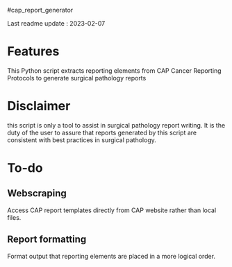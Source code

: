 #cap_report_generator

Last readme update : 2023-02-07

# Features
This Python script extracts reporting elements from CAP Cancer Reporting Protocols to generate surgical pathology reports

# Disclaimer
this script is only a tool to assist in surgical pathology report writing. It is the duty of the user to assure that reports generated by this script are consistent with best practices in surgical pathology. 

# To-do

## Webscraping
Access CAP report templates directly from CAP website rather than local files.

## Report formatting
Format output that reporting elements are placed in a more logical order.
